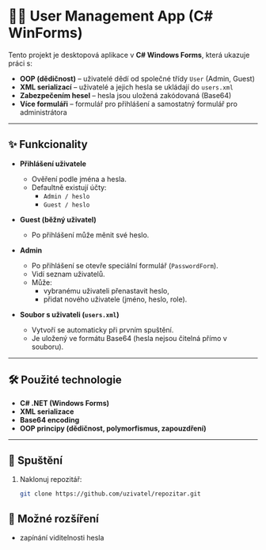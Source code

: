 # 🧑‍💻 User Management App (C# WinForms)

Tento projekt je desktopová aplikace v **C# Windows Forms**, která ukazuje práci s:
- **OOP (dědičnost)** – uživatelé dědí od společné třídy `User` (Admin, Guest)  
- **XML serializací** – uživatelé a jejich hesla se ukládají do `users.xml`  
- **Zabezpečením hesel** – hesla jsou uložená zakódovaná (Base64)  
- **Více formuláři** – formulář pro přihlášení a samostatný formulář pro administrátora  

---

## ✨ Funkcionality

- **Přihlášení uživatele**
  - Ověření podle jména a hesla.
  - Defaultně existují účty:  
    - `Admin / heslo`  
    - `Guest / heslo`

- **Guest (běžný uživatel)**
  - Po přihlášení může měnit své heslo.  

- **Admin**
  - Po přihlášení se otevře speciální formulář (`PasswordForm`).
  - Vidí seznam uživatelů.
  - Může:
    - vybranému uživateli přenastavit heslo,  
    - přidat nového uživatele (jméno, heslo, role).  

- **Soubor s uživateli (`users.xml`)**
  - Vytvoří se automaticky při prvním spuštění.
  - Je uložený ve formátu Base64 (hesla nejsou čitelná přímo v souboru).

---

## 🛠️ Použité technologie
- **C# .NET (Windows Forms)**  
- **XML serializace**  
- **Base64 encoding**  
- **OOP principy (dědičnost, polymorfismus, zapouzdření)**  

---

## 🚀 Spuštění
1. Naklonuj repozitář:
   ```bash
   git clone https://github.com/uzivatel/repozitar.git

## 🔧 Možné rozšíření
- zapínání viditelnosti hesla
